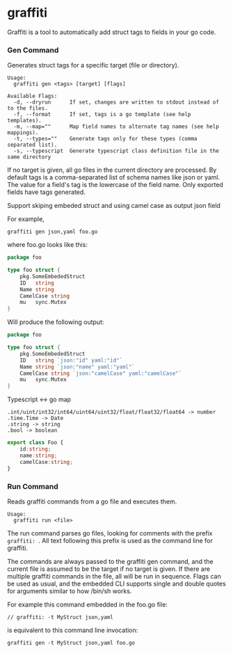 graffiti
========

Graffiti is a tool to automatically add struct tags to fields in your go code.

### Gen Command
Generates struct tags for a specific target (file or directory).

```
Usage: 
  graffiti gen <tags> [target] [flags]

Available Flags:
  -d, --dryrun		If set, changes are written to stdout instead of to the files.
  -f, --format		If set, tags is a go template (see help templates).
  -m, --map=""		Map field names to alternate tag names (see help mappings).
  -t, --types=""	Generate tags only for these types (comma separated list).
  -s, --typescript	Generate typescript class definition file in the same directory
```

If no target is given, all go files in the current directory are processed. By
default tags is a comma-separated list of schema names like json or yaml. The
value for a field's tag is the lowercase of the field name. Only exported fields
have tags generated. 

Support skiping embeded struct and using camel case as output json field

For example, 

`graffiti gen json,yaml foo.go`

where foo.go looks like this:

```go
package foo

type foo struct {
	pkg.SomeEmbededStruct
	ID   string
	Name string
	CamelCase string
	mu   sync.Mutex
}
```

Will produce the following output:

```go
package foo

type foo struct {
	pkg.SomeEmbededStruct
	ID   string `json:"id" yaml:"id"`
	Name string `json:"name" yaml:"yaml"`
	CamelCase string `json:"camelCase" yaml:"camelCase"`
	mu   sync.Mutex
}
```

Typescript <-> go map
```
.int/uint/int32/int64/uint64/uint32/float/float32/float64 -> number
.time.Time -> Date
.string -> string
.bool -> boolean
```

```typescript
export class Foo {
	id:string; 
	name:string;
	camelCase:string;
}
```
### Run Command

Reads graffiti commands from a go file and executes them.

```
Usage: 
  graffiti run <file>
```

The run command parses go files, looking for comments with the prefix `graffiti:
`. All text following this prefix is used as the command line for graffiti.

The commands are always passed to the graffiti gen command, and the current file
is assumed to be the target if no target is given.  If there are multiple
graffiti commands in the file, all will be run in sequence.  Flags can be used
as usual, and the embedded CLI supports single and double quotes for arguments
similar to how /bin/sh works.

For example this command embedded in the foo.go file:

	// graffiti: -t MyStruct json,yaml

is equivalent to this command line invocation:

	graffiti gen -t MyStruct json,yaml foo.go